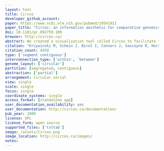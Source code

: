```yaml
---
layout: tool 
title: Circos
developer_github_account: 
paper: https://www.ncbi.nlm.nih.gov/pubmed/19541911
paper_title: "Circos: an information aesthetic for comparative genomics"
doi: 10.1101/gr.092759.109
browser: http://circos.ca/
abstract: We created a visualization tool called Circos to facilitate the identification and analysis of similarities and differences arising from comparisons of genomes. Our tool is effective in displaying variation in genome structure and, generally, any other kind of positional relationships between genomic intervals. Such data are routinely produced by sequence alignments, hybridization arrays, genome mapping, and genotyping studies. Circos uses a circular ideogram layout to facilitate the display of relationships between pairs of positions by the use of ribbons, which encode the position, size, and orientation of related genomic elements. Circos is capable of displaying data as scatter, line, and histogram plots, heat maps, tiles, connectors, and text. Bitmap or vector images can be created from GFF-style data inputs and hierarchical configuration files, which can be easily generated by automated tools, making Circos suitable for rapid deployment in data analysis and reporting pipelines.
citation: "Krzywinski M, Schein J, Birol I, Connors J, Gascoyne R, Horsman D, et al. Circos: an information aesthetic for comparative genomics. Genome Res. 2009;19: 1639–1645."
citation_count: 4459
type: ['segment contiguous']
interconnection_type: ['within', 'between']
genome_layout: ['circular']
partition: [segregated, contiguous]
abstraction: ['partial']
arrangement: circular serial
view: single
scale: single
focus: single
coordinate_systems: single
access_format: [standalone app]
user_documentation_availability: yes
user_documentation: http://circos.ca/documentation/
pub_year: 2009
license: GPL
license_form: open source
supported_files: ['txttab']
image: /assets/Circos.png
image_location: http://circos.ca/images/
notes: 
---
```

